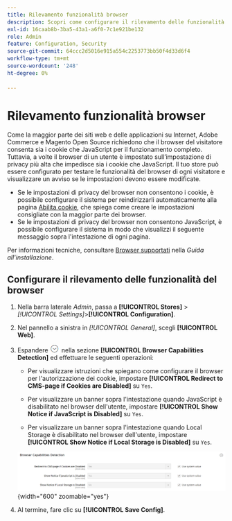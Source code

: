 ```yaml
---
title: Rilevamento funzionalità browser
description: Scopri come configurare il rilevamento delle funzionalità del browser e visualizzare un avviso nel caso in cui sia necessario modificare le impostazioni del browser del cliente.
exl-id: 16caab8b-3ba5-43a1-a6f0-7c1e921be132
role: Admin
feature: Configuration, Security
source-git-commit: 64ccc2d5016e915a554c2253773bb50f4d33d6f4
workflow-type: tm+mt
source-wordcount: '248'
ht-degree: 0%

---
```


# Rilevamento funzionalità browser

Come la maggior parte dei siti web e delle applicazioni su Internet, Adobe Commerce e Magento Open Source richiedono che il browser del visitatore consenta sia i cookie che JavaScript per il funzionamento completo. Tuttavia, a volte il browser di un utente è impostato sull’impostazione di privacy più alta che impedisce sia i cookie che JavaScript. Il tuo store può essere configurato per testare le funzionalità del browser di ogni visitatore e visualizzare un avviso se le impostazioni devono essere modificate.

- Se le impostazioni di privacy del browser non consentono i cookie, è possibile configurare il sistema per reindirizzarli automaticamente alla pagina [Abilita cookie](../content-design/pages.md#enable-cookies), che spiega come creare le impostazioni consigliate con la maggior parte dei browser.
- Se le impostazioni di privacy del browser non consentono JavaScript, è possibile configurare il sistema in modo che visualizzi il seguente messaggio sopra l&#39;intestazione di ogni pagina.

Per informazioni tecniche, consultare [Browser supportati](https://experienceleague.adobe.com/docs/commerce-operations/installation-guide/system-requirements.html#supported-browsers) nella _Guida all&#39;installazione_.

## Configurare il rilevamento delle funzionalità del browser

1. Nella barra laterale _Admin_, passa a **[!UICONTROL Stores]** > _[!UICONTROL Settings]_>**[!UICONTROL Configuration]**.

1. Nel pannello a sinistra in _[!UICONTROL General]_, scegli **[!UICONTROL Web]**.

1. Espandere ![Il selettore di espansione](../assets/icon-display-expand.png) nella sezione **[!UICONTROL Browser Capabilities Detection]** ed effettuare le seguenti operazioni:

   - Per visualizzare istruzioni che spiegano come configurare il browser per l&#39;autorizzazione dei cookie, impostare **[!UICONTROL Redirect to CMS-page if Cookies are Disabled]** su `Yes`.

   - Per visualizzare un banner sopra l&#39;intestazione quando JavaScript è disabilitato nel browser dell&#39;utente, impostare **[!UICONTROL Show Notice if JavaScript is Disabled]** su `Yes`.

   - Per visualizzare un banner sopra l&#39;intestazione quando Local Storage è disabilitato nel browser dell&#39;utente, impostare **[!UICONTROL Show Notice if Local Storage is Disabled]** su `Yes`.

   ![Configurazione generale - Rilevamento funzionalità browser Web](../configuration-reference/general/assets/web-browser-capabilities-detection.png){width="600" zoomable="yes"}

1. Al termine, fare clic su **[!UICONTROL Save Config]**.
